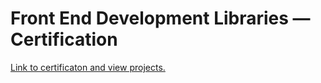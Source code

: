 # Front End Development Libraries — Certification

[Link to certificaton and view projects.](https://www.freecodecamp.org/certification/tanuke/front-end-development-libraries)
